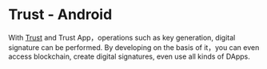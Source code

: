 # Trust - Android

With [Trust](https://talk.citahub.com/t/topic/424) and Trust App，operations such as key generation, digital signature can be performed. By developing on the basis of it，you can even access blockchain, create digital signatures, even use all kinds of DApps.
